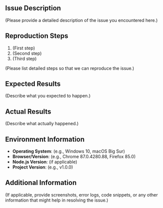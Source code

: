 ## Issue Description

(Please provide a detailed description of the issue you encountered here.)

## Reproduction Steps

1. (First step)
2. (Second step)
3. (Third step)

(Please list detailed steps so that we can reproduce the issue.)

## Expected Results

(Describe what you expected to happen.)

## Actual Results

(Describe what actually happened.)

## Environment Information

- **Operating System**: (e.g., Windows 10, macOS Big Sur)
- **Browser/Version**: (e.g., Chrome 87.0.4280.88, Firefox 85.0)
- **Node.js Version**: (if applicable)
- **Project Version**: (e.g., v1.0.0)

## Additional Information

(If applicable, provide screenshots, error logs, code snippets, or any other information that might help in resolving the issue.)